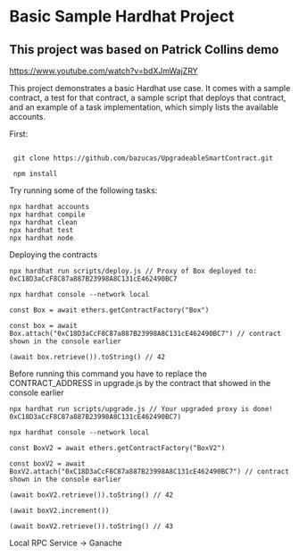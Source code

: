 # Basic Sample Hardhat Project
## This project was based on Patrick Collins demo 
https://www.youtube.com/watch?v=bdXJmWajZRY

This project demonstrates a basic Hardhat use case. It comes with a sample contract, a test for that contract, a sample script that 
deploys that contract, and an example of a task implementation, which simply lists the available accounts.

First:
```shell

 git clone https://github.com/bazucas/UpgradeableSmartContract.git
 
 npm install

```

Try running some of the following tasks:

```shell
npx hardhat accounts
npx hardhat compile
npx hardhat clean
npx hardhat test
npx hardhat node
```

Deploying the contracts

```shell
npx hardhat run scripts/deploy.js // Proxy of Box deployed to: 0xC18D3aCcF8C87a887B23998A8C131cE462490BC7

npx hardhat console --network local

const Box = await ethers.getContractFactory("Box")

const box = await Box.attach("0xC18D3aCcF8C87a887B23998A8C131cE462490BC7") // contract shown in the console earlier

(await box.retrieve()).toString() // 42

```

Before running this command you have to replace the CONTRACT_ADDRESS in upgrade.js by the contract that showed in the console earlier

```shell
npx hardhat run scripts/upgrade.js // Your upgraded proxy is done! 0xC18D3aCcF8C87a887B23998A8C131cE462490BC7)

npx hardhat console --network local

const BoxV2 = await ethers.getContractFactory("BoxV2")

const boxV2 = await BoxV2.attach("0xC18D3aCcF8C87a887B23998A8C131cE462490BC7") // contract shown in the console earlier

(await boxV2.retrieve()).toString() // 42

(await boxV2.increment())

(await boxV2.retrieve()).toString() // 43

```
Local RPC Service -> Ganache
